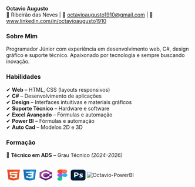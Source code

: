 **Octavio Augusto**  
📍 Ribeirão das Neves | 📧 octavioaugusto1910@gmail.com | 🔗 www.linkedin.com/in/octavioaugusto1910  

### **Sobre Mim**  
Programador Júnior com experiência em desenvolvimento web, C#, design gráfico e suporte técnico. Apaixonado por tecnologia e sempre buscando inovação.  

### **Habilidades**  
✔ **Web** – HTML, CSS (layouts responsivos)  
✔ **C#** – Desenvolvimento de aplicações  
✔ **Design** – Interfaces intuitivas e materiais gráficos  
✔ **Suporte Técnico** – Hardware e software  
✔ **Excel Avançado** – Fórmulas e automação  
✔ **Power BI** – Fórmulas e automação  
✔ **Auto Cad** – Modelos 2D e 3D
 


### **Formação**  
📌 **Técnico em ADS** – Grau Técnico *(2024-2026)*  


<div style="display: inline_block"><br>  
  <img align="center" alt="Octavio-HTML" height="30" width="40" src="https://raw.githubusercontent.com/devicons/devicon/master/icons/html5/html5-original.svg">  
  <img align="center" alt="Octavio-CSS" height="30" width="40" src="https://raw.githubusercontent.com/devicons/devicon/master/icons/css3/css3-original.svg">  
  <img align="center" alt="Octavio-C#" height="30" width="40" src="https://raw.githubusercontent.com/devicons/devicon/master/icons/csharp/csharp-original.svg">  
  <img align="center" alt="Octavio-Figma" height="30" width="40" src="https://raw.githubusercontent.com/devicons/devicon/master/icons/figma/figma-original.svg">  
  <img align="center" alt="Octavio-Photoshop" height="30" width="40" src="https://raw.githubusercontent.com/devicons/devicon/master/icons/photoshop/photoshop-plain.svg">   
  <img align="center" alt="Octavio-PowerBI" height="30" width="40" src="https://upload.wikimedia.org/wikipedia/commons/c/cf/New_Power_BI_Logo.svg">  
 
</div>
